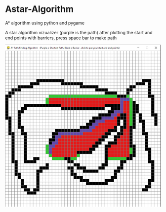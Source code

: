 # Astar-Algorithm
A* algorithm using python and pygame

<p>  A star algorithm vizualizer (purple is the path) after plotting the start and end points with barriers, press space bar to make path </p>
<img src="astarss2.png" alt="" />
